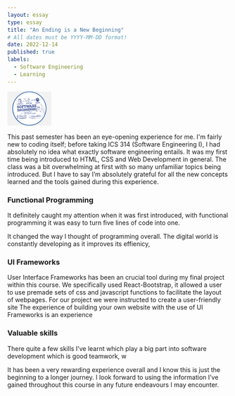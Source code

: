 ```yaml
---
layout: essay
type: essay
title: "An Ending is a New Beginning"
# All dates must be YYYY-MM-DD format!
date: 2022-12-14
published: true
labels:
  - Software Engineering
  - Learning
---
```


<img width="100px" class="rounded float-start pe-4" src="../img/software-engineering.png">

This past semester has been an eye-opening experience for me. I'm fairly new to coding itself; before taking ICS 314 (Software Engineering I), I had absolutely no idea what exactly software engineering entails. It was my first time being introduced to HTML, CSS and Web Development in general. The class was a bit overwhelming at first with so many unfamiliar topics being introduced. But I have to say I’m absolutely grateful for all the new concepts learned and the tools gained during this experience. 

### Functional Programming
It definitely caught my attention when it was first introduced, with functional programming it was easy to turn five lines of code into one. 

It changed the way I thought of programming overall. The digital world is constantly developing as it improves its effienicy, 

### UI Frameworks 
User Interface Frameworks has been an crucial tool during my final project within this course. We specifically used React-Bootstrap, it allowed a user to use premade sets of css and javascript functions to facilitate the layout of webpages. For our project we were instructed to create a user-friendly site 
The experience of building your own website with the use of UI Frameworks is an experience 

### Valuable skills
There quite a few skills I’ve learnt which play a big part into software development which is good teamwork, w


It has been a very rewarding experience overall and I know this is just the beginning to a longer journey. I look forward to using the information I’ve gained throughout this course in any future endeavours I may encounter. 
